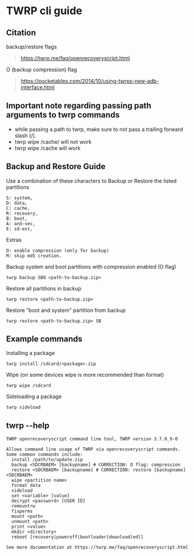 # TWRP cli guide

## Citation
backup/restore flags
> https://twrp.me/faq/openrecoveryscript.html

O (backup compression) flag
> https://pocketables.com/2014/10/using-twrps-new-adb-interface.html

## Important note regarding passing path arguments to twrp commands
- while passing a path to twrp, make sure to not pass a trailing forward slash (/).
- twrp wipe /cache/ will not work
- twrp wipe /cache will work

## Backup and Restore Guide
Use a combination of these characters to Backup or Restore the listed partitions

```
S: system,
D: data,
C: cache,
R: recovery,
B: boot,
A: and-sec,
E: sd-ext,
```

Extras

```
O: enable compression (only for backup)
M: skip md5 creation.
```

Backup system and boot partitions with compression enabled (O flag)

```
twrp backup SBO <path-to-backup.zip>
```

Restore all partitions in backup

```
twrp restore <path-to-backup.zip>
```

Restore "boot and system" partition from backup

```
twrp restore <path-to-backup.zip> SB
```

## Example commands
Installing a package

```
twrp install /sdcard/<package>.zip
```

Wipe (on some devices wipe is more recommended than format)

```
twrp wipe /sdcard
```

Sideloading a package

```
twrp sideload
```

## twrp --help
```
TWRP openrecoveryscript command line tool, TWRP version 3.7.0_9-0

Allows command line usage of TWRP via openrecoveryscript commands.
Some common commands include:
  install /path/to/update.zip
  backup <SDCRBAEM> [backupname] # CORRECTION: O flag: compression
  restore <SDCRBAEM> [backupname] # CORRECTION: restore [backupname] <SDCRBAEM>
  wipe <partition name>
  format data
  sideload
  set <variable> [value]
  decrypt <password> [USER ID]
  remountrw
  fixperms
  mount <path>
  unmount <path>
  print <value>
  mkdir <directory>
  reboot [recovery|poweroff|bootloader|download|edl]

See more documentation at https://twrp.me/faq/openrecoveryscript.html
```
